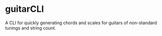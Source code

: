 # guitarCLI
A CLI for quickly generating chords and scales for guitars of non-standard tunings and string count.
